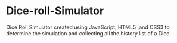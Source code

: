 # Dice-roll-Simulator
Dice Roll  Simulator created using JavaScript, HTML5 ,and CSS3 to determine the simulation and collecting all the history list of a Dice.
